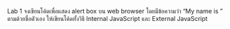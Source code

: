 Lab 1
จงเขียนโค้ดเพื่อแสดง alert box บน web browser โดยมีข้อความว่า “My name is ” ตามด้วยชื่อตัวเอง
ให้เขียนโค้ดทั้งวิธี Internal JavaScript และ External JavaScript